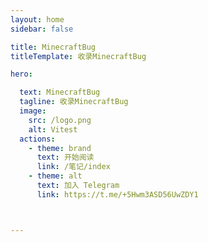 ```yaml
---
layout: home
sidebar: false

title: MinecraftBug
titleTemplate: 收录MinecraftBug

hero:

  text: MinecraftBug
  tagline: 收录MinecraftBug
  image:
    src: /logo.png
    alt: Vitest
  actions:
    - theme: brand
      text: 开始阅读
      link: /笔记/index
    - theme: alt
      text: 加入 Telegram
      link: https://t.me/+5Hwm3ASD56UwZDY1



---
```

